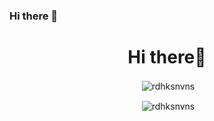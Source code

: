 ### Hi there 👋
<h1 align="center">Hi there👋</h1>

<p align="center">&nbsp;<img align="center" src="https://github-readme-stats.vercel.app/api?username=rdhksnvns&show_icons=true&count_private=true&theme=cobalt&hide=stars,issues" alt="rdhksnvns" /></p>

<p align="center">&nbsp;<img align="center" src="https://github-readme-stats.vercel.app/api/wakatime?username=rdhksnvns&layout=compact&show_icons=true&count_private=true&theme=cobalt" alt="rdhksnvns" /></p>
<!--
**rdhksnvns/rdhksnvns** is a ✨ _special_ ✨ repository because its `README.md` (this file) appears on your GitHub profile.

Here are some ideas to get you started:

- 🔭 I’m currently working on ...
- 🌱 I’m currently learning ...
- 👯 I’m looking to collaborate on ...
- 🤔 I’m looking for help with ...
- 💬 Ask me about ...
- 📫 How to reach me: ...
- 😄 Pronouns: ...
- ⚡ Fun fact: ...
-->
